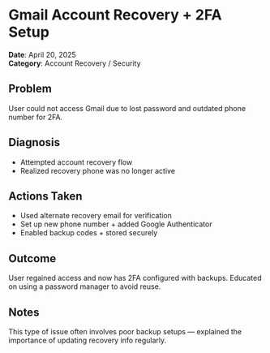 # Gmail Account Recovery + 2FA Setup

**Date**: April 20, 2025  
**Category**: Account Recovery / Security

## Problem

User could not access Gmail due to lost password and outdated phone number for 2FA.

## Diagnosis

- Attempted account recovery flow
- Realized recovery phone was no longer active

## Actions Taken

- Used alternate recovery email for verification
- Set up new phone number + added Google Authenticator
- Enabled backup codes + stored securely

## Outcome

User regained access and now has 2FA configured with backups. Educated on using a password manager to avoid reuse.

## Notes

This type of issue often involves poor backup setups — explained the importance of updating recovery info regularly.
